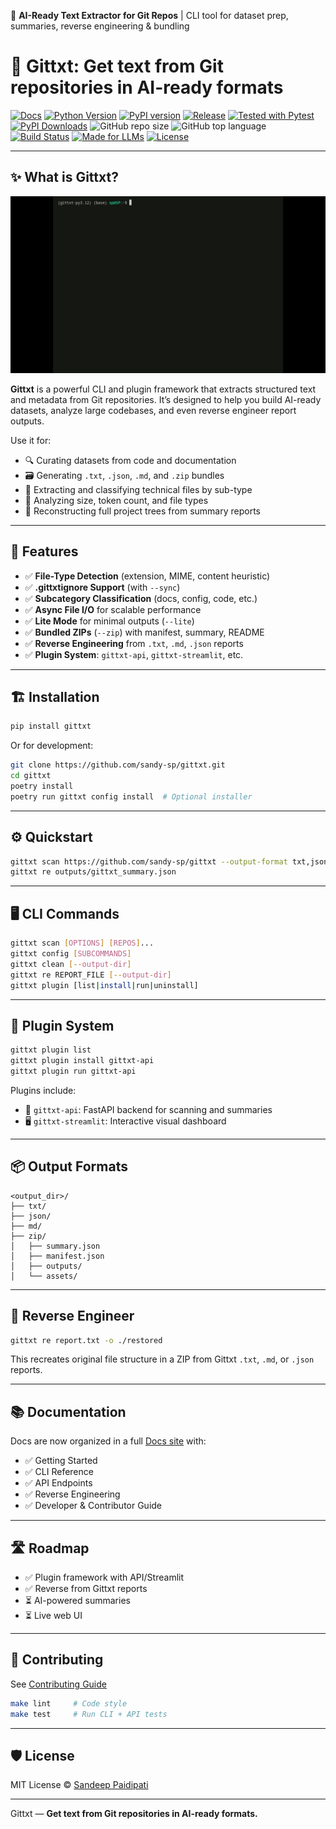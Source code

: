 🚀 **AI-Ready Text Extractor for Git Repos** | CLI tool for dataset prep, summaries, reverse engineering & bundling

# 📝 Gittxt: Get text from Git repositories in AI-ready formats

[![Docs](https://img.shields.io/badge/docs-online-blue?logo=mkdocs&labelColor=gray)](https://sandy-sp.github.io/gittxt/)
[![Python Version](https://img.shields.io/badge/python-≥3.8-blue)](pyproject.toml)
[![PyPI version](https://badge.fury.io/py/gittxt.svg)](https://pypi.org/project/gittxt/)
[![Release](https://img.shields.io/github/release/sandy-sp/gittxt.svg)](https://github.com/sandy-sp/gittxt/releases)
[![Tested with Pytest](https://img.shields.io/badge/tested%20with-pytest-9cf.svg)](https://docs.pytest.org/en/stable/)
[![PyPI Downloads](https://img.shields.io/pypi/dm/gittxt)](https://pypi.org/project/gittxt/)
![GitHub repo size](https://img.shields.io/github/repo-size/sandy-sp/gittxt)
![GitHub top language](https://img.shields.io/github/languages/top/sandy-sp/gittxt)
[![Build Status](https://github.com/sandy-sp/gittxt/actions/workflows/release.yml/badge.svg)](https://github.com/sandy-sp/gittxt/actions)
[![Made for LLMs](https://img.shields.io/badge/LLM%20ready-Yes-brightgreen)](https://github.com/sandy-sp/gittxt)
[![License](https://img.shields.io/badge/license-MIT-blue.svg)](LICENSE)

---

## ✨ What is Gittxt? 
![](./docs/getting-started/assets/gittxt-demo.gif)

**Gittxt** is a powerful CLI and plugin framework that extracts structured text and metadata from Git repositories. It’s designed to help you build AI-ready datasets, analyze large codebases, and even reverse engineer report outputs.

Use it for:
- 🔍 Curating datasets from code and documentation
- 🗃️ Generating `.txt`, `.json`, `.md`, and `.zip` bundles
- 📑 Extracting and classifying technical files by sub-type
- 🧠 Analyzing size, token count, and file types
- 🔄 Reconstructing full project trees from summary reports

---

## 🚀 Features

- ✅ **File-Type Detection** (extension, MIME, content heuristic)
- ✅ **.gittxtignore Support** (with `--sync`)
- ✅ **Subcategory Classification** (docs, config, code, etc.)
- ✅ **Async File I/O** for scalable performance
- ✅ **Lite Mode** for minimal outputs (`--lite`)
- ✅ **Bundled ZIPs** (`--zip`) with manifest, summary, README
- ✅ **Reverse Engineering** from `.txt`, `.md`, `.json` reports
- ✅ **Plugin System**: `gittxt-api`, `gittxt-streamlit`, etc.

---

## 🏗️ Installation

```bash
pip install gittxt
```

Or for development:

```bash
git clone https://github.com/sandy-sp/gittxt.git
cd gittxt
poetry install
poetry run gittxt config install  # Optional installer
```

---

## ⚙️ Quickstart

```bash
gittxt scan https://github.com/sandy-sp/gittxt --output-format txt,json --zip --lite
gittxt re outputs/gittxt_summary.json
```

---

## 🖥️ CLI Commands

```bash
gittxt scan [OPTIONS] [REPOS]...
gittxt config [SUBCOMMANDS]
gittxt clean [--output-dir]
gittxt re REPORT_FILE [--output-dir]
gittxt plugin [list|install|run|uninstall]
```

---

## 🔌 Plugin System

```bash
gittxt plugin list
gittxt plugin install gittxt-api
gittxt plugin run gittxt-api
```

Plugins include:

- 🧪 `gittxt-api`: FastAPI backend for scanning and summaries
- 🖥️ `gittxt-streamlit`: Interactive visual dashboard

---

## 📦 Output Formats

```
<output_dir>/
├── txt/
├── json/
├── md/
├── zip/
│   ├── summary.json
│   ├── manifest.json
│   ├── outputs/
│   └── assets/
```

---

## 🔄 Reverse Engineer

```bash
gittxt re report.txt -o ./restored
```

This recreates original file structure in a ZIP from Gittxt `.txt`, `.md`, or `.json` reports.

---

## 📚 Documentation

Docs are now organized in a full [Docs site](https://sandy-sp.github.io/gittxt/) with:

- ✅ Getting Started
- ✅ CLI Reference
- ✅ API Endpoints
- ✅ Reverse Engineering
- ✅ Developer & Contributor Guide

---

## 🛣️ Roadmap

- ✅ Plugin framework with API/Streamlit
- ✅ Reverse from Gittxt reports
- ⏳ AI-powered summaries
- ⏳ Live web UI

---

## 🤝 Contributing

See [Contributing Guide](https://sandy-sp.github.io/gittxt/development/contributing/)

```bash
make lint     # Code style
make test     # Run CLI + API tests
```

---

## 🛡️ License

MIT License © [Sandeep Paidipati](https://github.com/sandy-sp)

---

Gittxt — **Get text from Git repositories in AI-ready formats.**
